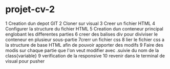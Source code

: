 # projet-cv-2
1 Creation dun depot GIT
2 Cloner sur visual
3 Creer un fichier HTML
4 Configurer la structure du fichier HTML
5 Creation dun conteneur principal englobant les differentes parties
6 creer des balises div pour diviviser le conteneur en plusieur sous-partie
7crerr un fichier css
8 lier le fichier css a la structure de base HTML afin de pouvoir apporter des modifs
9 Faire des modis sur chaque partie que l'on veut modifier avec .suivie du nom de la class{variable}
9 verification de la responsive
10 revenir dans le terminal de visual pour pusher
